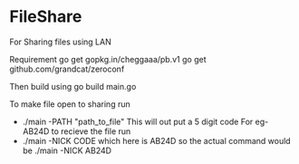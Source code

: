 # FileShare
For Sharing files using LAN

Requirement
go get gopkg.in/cheggaaa/pb.v1
go get github.com/grandcat/zeroconf

Then build using
go build main.go

To make file open to sharing run
- ./main -PATH "path_to_file"
This will out put a 5 digit code For eg- AB24D
to recieve the file run
- ./main -NICK CODE 
which here is AB24D so the actual command would be ./main -NICK AB24D
